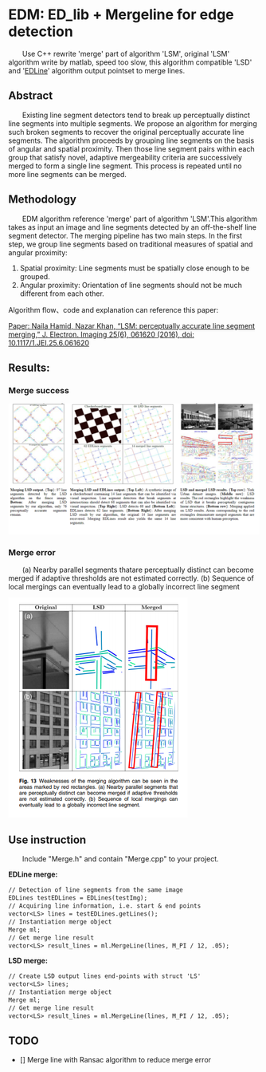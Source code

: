 
# EDM: ED_lib + Mergeline for edge detection
&emsp;&emsp;Use C++ rewrite 'merge' part of algorithm 'LSM', original 'LSM' algorithm write by matlab, speed too slow, this algorithm compatible 'LSD' and '[EDLine](https://github.com/CihanTopal/ED_Lib)' algorithm output pointset to merge lines. 

## Abstract
&emsp;&emsp;Existing line segment detectors tend to break up perceptually distinct line segments into multiple segments. We propose an algorithm for merging such broken segments to recover the original perceptually accurate line segments. The algorithm proceeds by grouping line segments on the basis of angular and spatial proximity. Then those line segment pairs within each group that satisfy novel, adaptive mergeability criteria are successively merged to form a single line segment. This process is repeated until no more line segments can be merged. 

## Methodology
&emsp;&emsp;EDM algorithm reference 'merge' part of algorithm 'LSM'.This algorithm takes as input an image and line segments detected by an off-the-shelf line segment detector. The merging pipeline has two main steps. In the first step, we group line segments based on traditional measures of spatial and angular proximity:
1. Spatial proximity: Line segments must be spatially close enough to be grouped.
2. Angular proximity: Orientation of line segments should not be much different from each other.

Algorithm flow、code and explanation can reference this paper:

[Paper: Naila Hamid, Nazar Khan, “LSM: perceptually accurate line segment merging,” J. Electron. Imaging 25(6), 061620 (2016), doi: 10.1117/1.JEI.25.6.061620](http://faculty.pucit.edu.pk/nailah/research/LSM/Line%20Segment%20Merging%20(LSM).pdf)



## Results:
### Merge success
![merge_success](./result/result.png)

### Merge error
&emsp;&emsp;(a) Nearby parallel segments thatare perceptually distinct can become merged if adaptive thresholds are not estimated correctly. (b) Sequence of local mergings can eventually lead to a globally incorrect line segment

![merge_error](./result/error_merge.png)


## Use instruction
&emsp;&emsp;Include "Merge.h" and contain "Merge.cpp" to your project.

**EDLine merge:**

    // Detection of line segments from the same image
    EDLines testEDLines = EDLines(testImg);
    // Acquiring line information, i.e. start & end points
    vector<LS> lines = testEDLines.getLines();
    // Instantiation merge object
    Merge ml;
    // Get merge line result 
    vector<LS> result_lines = ml.MergeLine(lines, M_PI / 12, .05);

**LSD merge:**

    // Create LSD output lines end-points with struct 'LS'
    vector<LS> lines;
    // Instantiation merge object
    Merge ml;
    // Get merge line result 
    vector<LS> result_lines = ml.MergeLine(lines, M_PI / 12, .05);

## TODO
- [] Merge line with Ransac algorithm to reduce merge error
